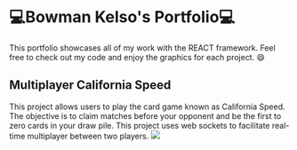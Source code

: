 # 💻Bowman Kelso's Portfolio💻
This portfolio showcases all of my work with the REACT framework. Feel free to check out my code and enjoy the graphics for each project. :smile:


## Multiplayer California Speed
This project allows users to play the card game known as California Speed. The objective is to claim matches before your opponent and be the first to zero cards in your draw pile. This project uses web sockets to facilitate real-time multiplayer between two players.
![](https://github.com/Bowman-Kelso/Portfolio/blob/main/media/CaliforniaSpeed.gif)
